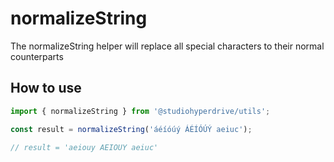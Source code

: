 # normalizeString

The normalizeString helper will replace all special characters to their normal counterparts

## How to use

```typescript
import { normalizeString } from '@studiohyperdrive/utils';

const result = normalizeString('áéíóúý ÁÉÍÓÚÝ aeiuc');

// result = 'aeiouy AEIOUY aeiuc'
```
